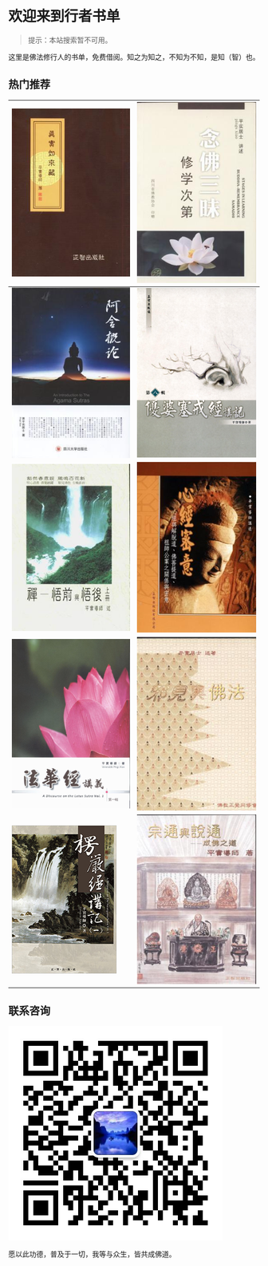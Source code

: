 # 欢迎来到行者书单

> 提示：本站搜索暂不可用。

这里是佛法修行人的书单，免费借阅。知之为知之，不知为不知，是知（智）也。

## 热门推荐

![真实如来藏](img/zhenshirulaizang.jpg)|![念佛三昧修学次第](img/nianfosanmeixiuxuecidi.jpg)
---|---
![阿含概论](img/ahangailun.jpg)|![优婆塞戒经讲记](img/youposaijiejingjiangji.jpg)
![禅-悟前与悟后](img/chanwuqianyuwuhou.jpg)|![心经密意](img/xinjingmiyi.jpg)
![法华经讲义](img/fahuajingjiangyi.jpg)|![邪见与佛法](img/xiejianyufofa.jpg)
![楞严经讲记](img/lengyanjingjiangji2.jpg)|![宗通与说通](img/zongtongyushuotong.jpg)

## 联系咨询

![联系我](img/wx_qrcode.jpg)

愿以此功德，普及于一切，我等与众生，皆共成佛道。
